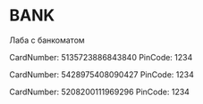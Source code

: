 # BANK
Лаба с банкоматом

CardNumber: 5135723886843840
PinCode: 1234

CardNumber: 5428975408090427
PinCode: 1234

CardNumber: 5208200111969296
PinCode: 1234
